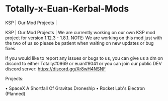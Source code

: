 # Totally-x-Euan-Kerbal-Mods
KSP | Our Mod Projects |


KSP | Our Mod Projects | We are currently working on our own KSP mod project for version 1.12.3 - 1.8.1. NOTE: We are working on this mod just with the two of us so please be patient when waiting on new updates or bug fixes. 

If you would like to report any issues or bugs to us, you can give us a dm on discord to either Totally#0969 or euan#9041 or you can join our public DEV discord server: https://discord.gg/Xr8wH4NSNF

Projects: 

• SpaceX A Shortfall Of Gravitas Droneship
• Rocket Lab's Electron (Planned)
